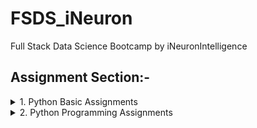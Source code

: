 # FSDS_iNeuron
Full Stack Data Science Bootcamp by iNeuronIntelligence

## Assignment Section:-

<details><summary>1. Python Basic Assignments </summary>
  <p>
    
  - [Assignment_1](https://github.com/jogipanwar/FSDS_iNeuron/blob/main/Python_Basic/Assignment_1.ipynb)
    
  - [Assignment_2](https://github.com/jogipanwar/FSDS_iNeuron/blob/main/Python_Basic/Assignment_2.ipynb)
    
  - [Assignment_1](https://github.com/jogipanwar/FSDS_iNeuron/blob/main/Python_Basic/Assignment_3.ipynb)
    
  - [Assignment_2](https://github.com/jogipanwar/FSDS_iNeuron/blob/main/Python_Basic/Assignment_4.ipynb)
    
  - [Assignment_3](https://github.com/jogipanwar/FSDS_iNeuron/blob/main/Python_Basic/Assignment_3.ipynb)
                                                                                                
  - [Assignment_4](https://github.com/jogipanwar/FSDS_iNeuron/blob/main/Python_Basic/Assignment_4.ipynb)
                                                                                                
  - [Assignment_5](https://github.com/jogipanwar/FSDS_iNeuron/blob/main/Python_Basic/Assignment_5.ipynb)
                                                                                                
  - [Assignment_6](https://github.com/jogipanwar/FSDS_iNeuron/blob/main/Python_Basic/Assignment_6.ipynb)  
                                                                                                
  - [Assignment_7](https://github.com/jogipanwar/FSDS_iNeuron/blob/main/Python_Basic/Assignment_7.ipynb)
                                                                                                
  - [Assignment_8](https://github.com/jogipanwar/FSDS_iNeuron/blob/main/Python_Basic/Assignment_8.ipynb)
                                                                                                
  - [Assignment_9](https://github.com/jogipanwar/FSDS_iNeuron/blob/main/Python_Basic/Assignment_9.ipynb)
    
  - [Assignment_10](https://github.com/jogipanwar/FSDS_iNeuron/blob/main/Python_Basic/Assignment_10.ipynb)  
                                                                                                 
  - [Assignment_11](https://github.com/jogipanwar/FSDS_iNeuron/blob/main/Python_Basic/Assignment_11.ipynb)
                                                                                                 
  - [Assignment_12](https://github.com/jogipanwar/FSDS_iNeuron/blob/main/Python_Basic/Assignment_12.ipynb)
                                                                                                 
  - [Assignment_13](https://github.com/jogipanwar/FSDS_iNeuron/blob/main/Python_Basic/Assignment_13.ipynb)
                                                                                                 
  - [Assignment_14](https://github.com/jogipanwar/FSDS_iNeuron/blob/main/Python_Basic/Assignment_14.ipynb)  
                                                                                                 
  - [Assignment_15](https://github.com/jogipanwar/FSDS_iNeuron/blob/main/Python_Basic/Assignment_15.ipynb)
                                                                                                 
  - [Assignment_16](https://github.com/jogipanwar/FSDS_iNeuron/blob/main/Python_Basic/Assignment_16.ipynb)
                                                                                                 
  - [Assignment_17](https://github.com/jogipanwar/FSDS_iNeuron/blob/main/Python_Basic/Assignment_17.ipynb)
                                                                                                 
  - [Assignment_18](https://github.com/jogipanwar/FSDS_iNeuron/blob/main/Python_Basic/Assignment_18.ipynb)
  
  - [Assignment_19](https://github.com/jogipanwar/FSDS_iNeuron/blob/main/Python_Basic/Assignment_19.ipynb)
                                                                                                   
  - [Assignment_20](https://github.com/jogipanwar/FSDS_iNeuron/blob/main/Python_Basic/Assignment_20.ipynb)
                                                                                                   
  - [Assignment_21](https://github.com/jogipanwar/FSDS_iNeuron/blob/main/Python_Basic/Assignment_21.ipynb)  
                                                                                                   
  - [Assignment_22](https://github.com/jogipanwar/FSDS_iNeuron/blob/main/Python_Basic/Assignment_22.ipynb)
                                                                                                   
  - [Assignment_23](https://github.com/jogipanwar/FSDS_iNeuron/blob/main/Python_Basic/Assignment_23.ipynb)
                                                                                                   
  - [Assignment_24](https://github.com/jogipanwar/FSDS_iNeuron/blob/main/Python_Basic/Assignment_24.ipynb)
                                                                                                   
  - [Assignment_25](https://github.com/jogipanwar/FSDS_iNeuron/blob/main/Python_Basic/Assignment_25.ipynb)
  </p>
</details>  
<details><summary>2. Python Programming Assignments </summary>
  <p>
  
  - [Programming_Assignment_1](https://github.com/jogipanwar/FSDS_iNeuron/blob/main/Python/Programming/Programming_Assignment_1.ipynb)
    
  - [Programming_Assignment_2](https://github.com/jogipanwar/FSDS_iNeuron/blob/main/Python/Programming/Programming_Assignment_2.ipynb)
    
  - [Programming_Assignment_1](https://github.com/jogipanwar/FSDS_iNeuron/blob/main/Python/Programming/Programming_Assignment_3.ipynb)
    
  - [Programming_Assignment_2](https://github.com/jogipanwar/FSDS_iNeuron/blob/main/Python/Programming/Programming_Assignment_4.ipynb)
    
  - [Programming_Assignment_3](https://github.com/jogipanwar/FSDS_iNeuron/blob/main/Python/Programming/Programming_Assignment_3.ipynb)
                                                                                                
  - [Programming_Assignment_4](https://github.com/jogipanwar/FSDS_iNeuron/blob/main/Python/Programming/Programming_Assignment_4.ipynb)
                                                                                                
  - [Programming_Assignment_5](https://github.com/jogipanwar/FSDS_iNeuron/blob/main/Python/Programming/Programming_Assignment_5.ipynb)
                                                                                                
  - [Programming_Assignment_6](https://github.com/jogipanwar/FSDS_iNeuron/blob/main/Python/Programming/Programming_Assignment_6.ipynb)  
                                                                                                
  - [Programming_Assignment_7](https://github.com/jogipanwar/FSDS_iNeuron/blob/main/Python/Programming/Programming_Assignment_7.ipynb)
                                                                                                
  - [Programming_Assignment_8](https://github.com/jogipanwar/FSDS_iNeuron/blob/main/Python/Programming/Programming_Assignment_8.ipynb)
                                                                                                
  - [Programming_Assignment_9](https://github.com/jogipanwar/FSDS_iNeuron/blob/main/Python/Programming/Programming_Assignment_9.ipynb)
    
  - [Programming_Assignment_10](https://github.com/jogipanwar/FSDS_iNeuron/blob/main/Python/Programming/Programming_Assignment_10.ipynb)  
                                                                                                 
  - [Programming_Assignment_11](https://github.com/jogipanwar/FSDS_iNeuron/blob/main/Python/Programming/Programming_Assignment_11.ipynb)
                                                                                                 
  - [Programming_Assignment_12](https://github.com/jogipanwar/FSDS_iNeuron/blob/main/Python/Programming/Programming_Assignment_12.ipynb)
                                                                                                 
  - [Programming_Assignment_13](https://github.com/jogipanwar/FSDS_iNeuron/blob/main/Python/Programming/Programming_Assignment_13.ipynb)
                                                                                                 
  - [Programming_Assignment_14](https://github.com/jogipanwar/FSDS_iNeuron/blob/main/Python/Programming/Programming_Assignment_14.ipynb)  
                                                                                                 
  - [Programming_Assignment_15](https://github.com/jogipanwar/FSDS_iNeuron/blob/main/Python/Programming/Programming_Assignment_15.ipynb)
                                                                                                 
  - [Programming_Assignment_16](https://github.com/jogipanwar/FSDS_iNeuron/blob/main/Python/Programming/Programming_Assignment_16.ipynb)
                                                                                                 
  - [Programming_Assignment_17](https://github.com/jogipanwar/FSDS_iNeuron/blob/main/Python/Programming/Programming_Assignment_17.ipynb)
                                                                                                 
  - [Programming_Assignment_18](https://github.com/jogipanwar/FSDS_iNeuron/blob/main/Python/Programming/Programming_Assignment_18.ipynb)
  
  - [Programming_Assignment_19](https://github.com/jogipanwar/FSDS_iNeuron/blob/main/Python/Programming/Programming_Assignment_19.ipynb)
                                                                                                   
  - [Programming_Assignment_20](https://github.com/jogipanwar/FSDS_iNeuron/blob/main/Python/Programming/Programming_Assignment_20.ipynb)
                                                                                                   
  - [Programming_Assignment_21](https://github.com/jogipanwar/FSDS_iNeuron/blob/main/Python/Programming/Programming_Assignment_21.ipynb)  
                                                                                                   
  - [Programming_Assignment_22](https://github.com/jogipanwar/FSDS_iNeuron/blob/main/Python/Programming/Programming_Assignment_22.ipynb)
                                                                                                   
  - [Programming_Assignment_23](https://github.com/jogipanwar/FSDS_iNeuron/blob/main/Python/Programming/Programming_Assignment_23.ipynb)
                                                                                                   
  - [Programming_Assignment_24](https://github.com/jogipanwar/FSDS_iNeuron/blob/main/Python/Programming/Programming_Assignment_24.ipynb)
                                                                                                   
  - [Programming_Assignment_25](https://github.com/jogipanwar/FSDS_iNeuron/blob/main/Python/Programming/Programming_Assignment_25.ipynb)
    
  </p>
</details>
